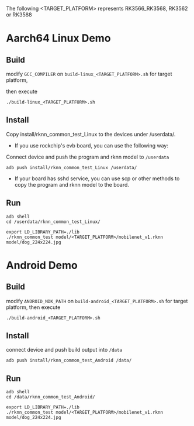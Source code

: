 The following <TARGET_PLATFORM> represents RK3566_RK3568, RK3562 or RK3588
# Aarch64 Linux Demo
## Build

modify `GCC_COMPILER` on `build-linux_<TARGET_PLATFORM>.sh` for target platform,

then execute

```
./build-linux_<TARGET_PLATFORM>.sh
```

## Install

Copy install/rknn_common_test_Linux to the devices under /userdata/.

- If you use rockchip's evb board, you can use the following way:

Connect device and push the program and rknn model to `/userdata`

```
adb push install/rknn_common_test_Linux /userdata/
```

- If your board has sshd service, you can use scp or other methods to copy the program and rknn model to the board.

## Run

```
adb shell
cd /userdata/rknn_common_test_Linux/
```

```
export LD_LIBRARY_PATH=./lib
./rknn_common_test model/<TARGET_PLATFORM>/mobilenet_v1.rknn model/dog_224x224.jpg
```

# Android Demo
## Build

modify `ANDROID_NDK_PATH` on `build-android_<TARGET_PLATFORM>.sh` for target platform, then execute

```
./build-android_<TARGET_PLATFORM>.sh
```

## Install

connect device and push build output into `/data`

```
adb push install/rknn_common_test_Android /data/
```

## Run

```
adb shell
cd /data/rknn_common_test_Android/
```

```
export LD_LIBRARY_PATH=./lib
./rknn_common_test model/<TARGET_PLATFORM>/mobilenet_v1.rknn model/dog_224x224.jpg
```
